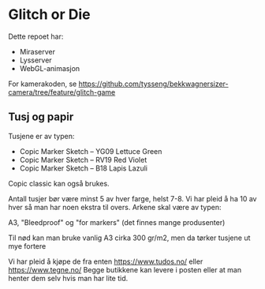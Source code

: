 # Glitch or Die

Dette repoet har:

- Miraserver
- Lysserver
- WebGL-animasjon

For kamerakoden, se https://github.com/tysseng/bekkwagnersizer-camera/tree/feature/glitch-game

## Tusj og papir
Tusjene er av typen:
- Copic Marker Sketch – YG09 Lettuce Green
- Copic Marker Sketch – RV19 Red Violet
- Copic Marker Sketch – B18 Lapis Lazuli

Copic classic kan også brukes.

Antall tusjer bør være minst 5 av hver farge, helst 7-8. Vi har pleid å ha 10 av hver så man har noen ekstra til overs.
Arkene skal være av typen:

A3, "Bleedproof" og "for markers" (det finnes mange produsenter)

Til nød kan man bruke vanlig A3 cirka 300 gr/m2, men da tørker tusjene ut mye fortere

Vi har pleid å kjøpe de fra enten https://www.tudos.no/ eller https://www.tegne.no/
Begge butikkene kan levere i posten eller at man henter dem selv hvis man har lite tid.
